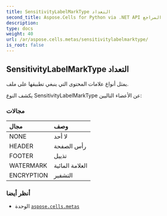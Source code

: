 ```yaml
---
title: SensitivityLabelMarkType التعداد
second_title: Aspose.Cells for Python via .NET API المراجع
description:
type: docs
weight: 40
url: /ar/aspose.cells.metas/sensitivitylabelmarktype/
is_root: false
---
```

##  SensitivityLabelMarkType التعداد
يمثل أنواع علامات المحتوى التي ينبغي تطبيقها على ملف.



يكشف النوع SensitivityLabelMarkType عن الأعضاء التاليين:

###  مجالات
| مجال| وصف|
| :- | :- |
| NONE | لا أحد|
| HEADER | رأس الصفحة|
| FOOTER | تذييل|
| WATERMARK | العلامة المائية|
| ENCRYPTION | التشفير|



###  أنظر أيضا
* الوحدة [`aspose.cells.metas`](..)

